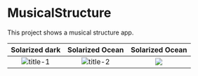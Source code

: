 # MusicalStructure
This project shows a musical structure app.



Solarized dark             |  Solarized Ocean          |   Solarized Ocean         |
:-------------------------:|:-------------------------:|:-------------------------:|
![](https://cloud.githubusercontent.com/assets/23319417/22093840/9426a786-ddce-11e6-9dd2-87856564eb98.png "title-1")  |  ![](https://cloud.githubusercontent.com/assets/23319417/22093841/94e614d6-ddce-11e6-8af8-279024e54cf8.png "title-2") |  ![](https://cloud.githubusercontent.com/assets/23319417/22093842/956ea3dc-ddce-11e6-95cd-06248fc5bfb9.png) |




